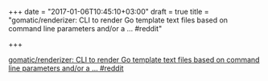 +++
date = "2017-01-06T10:45:10+03:00"
draft = true
title = "gomatic/renderizer: CLI to render Go template text files based on command line parameters and/or a …  #reddit"

+++

<p><a href="https://t.co/5sZ4BhbMyr">gomatic/renderizer: CLI to render Go template text files based on command line parameters and/or a …  #reddit</a></p>
